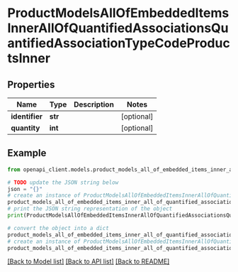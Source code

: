 # ProductModelsAllOfEmbeddedItemsInnerAllOfQuantifiedAssociationsQuantifiedAssociationTypeCodeProductsInner


## Properties

Name | Type | Description | Notes
------------ | ------------- | ------------- | -------------
**identifier** | **str** |  | [optional] 
**quantity** | **int** |  | [optional] 

## Example

```python
from openapi_client.models.product_models_all_of_embedded_items_inner_all_of_quantified_associations_quantified_association_type_code_products_inner import ProductModelsAllOfEmbeddedItemsInnerAllOfQuantifiedAssociationsQuantifiedAssociationTypeCodeProductsInner

# TODO update the JSON string below
json = "{}"
# create an instance of ProductModelsAllOfEmbeddedItemsInnerAllOfQuantifiedAssociationsQuantifiedAssociationTypeCodeProductsInner from a JSON string
product_models_all_of_embedded_items_inner_all_of_quantified_associations_quantified_association_type_code_products_inner_instance = ProductModelsAllOfEmbeddedItemsInnerAllOfQuantifiedAssociationsQuantifiedAssociationTypeCodeProductsInner.from_json(json)
# print the JSON string representation of the object
print(ProductModelsAllOfEmbeddedItemsInnerAllOfQuantifiedAssociationsQuantifiedAssociationTypeCodeProductsInner.to_json())

# convert the object into a dict
product_models_all_of_embedded_items_inner_all_of_quantified_associations_quantified_association_type_code_products_inner_dict = product_models_all_of_embedded_items_inner_all_of_quantified_associations_quantified_association_type_code_products_inner_instance.to_dict()
# create an instance of ProductModelsAllOfEmbeddedItemsInnerAllOfQuantifiedAssociationsQuantifiedAssociationTypeCodeProductsInner from a dict
product_models_all_of_embedded_items_inner_all_of_quantified_associations_quantified_association_type_code_products_inner_from_dict = ProductModelsAllOfEmbeddedItemsInnerAllOfQuantifiedAssociationsQuantifiedAssociationTypeCodeProductsInner.from_dict(product_models_all_of_embedded_items_inner_all_of_quantified_associations_quantified_association_type_code_products_inner_dict)
```
[[Back to Model list]](../README.md#documentation-for-models) [[Back to API list]](../README.md#documentation-for-api-endpoints) [[Back to README]](../README.md)


